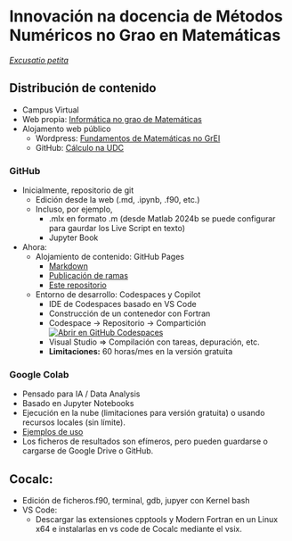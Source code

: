 # Innovación na docencia de Métodos Numéricos no Grao en Matemáticas

[_Excusatio petita_](https://github.com/fran-pena/fortran-remarks)

## Distribución de contenido
- Campus Virtual
- Web propia: [Informática no grao de Matemáticas](http://persoal.citius.usc.es/manuel.fernandez.delgado/informatica)
- Alojamento web público
  - Wordpress: [Fundamentos de Matemáticas no GrEI](https://fundmat.wordpress.com/)
  - GitHub: [Cálculo na UDC](https://gei-cal.github.io/JB-Calculo1-UDC/capitulos/README.html)

### GitHub
- Inicialmente, repositorio de git
  - Edición desde la web (.md, .ipynb, .f90, etc.)
  - Incluso, por ejemplo, 
    - .mlx en formato .m (desde Matlab 2024b se puede configurar para gaurdar los Live Script en texto)
    - Jupyter Book
- Ahora:
  - Alojamiento de contenido: GitHub Pages
    - [Markdown](https://docs.github.com/es/get-started/writing-on-github/getting-started-with-writing-and-formatting-on-github/basic-writing-and-formatting-syntax)
    - [Publicación de ramas](https://docs.github.com/es/pages/getting-started-with-github-pages/configuring-a-publishing-source-for-your-github-pages-site)
    - [Este repositorio](https://fran-pena.github.io/met_num_mat/)
  - Entorno de desarrollo: Codespaces y Copilot
    - IDE de Codespaces basado en VS Code
    - Construcción de un contenedor con Fortran
    - Codespace -> Repositorio -> Compartición
      [![Abrir en GitHub Codespaces](https://github.com/codespaces/badge.svg)](https://github.com/codespaces/new?template_repository=fran-pena/Ejemplo-Fortran-Codespaces)
    - Visual Studio => Compilación con tareas, depuración, etc.
    - **Limitaciones:** 60 horas/mes en la versión gratuita

### Google Colab
- Pensado para IA / Data Analysis
- Basado en Jupyter Notebooks
- Ejecución en la nube (limitaciones para versión gratuita) o usando recursos locales (sin límite).
- [Ejemplos de uso](https://colab.research.google.com/github/Tanu-N-Prabhu/Python/blob/master/Exploratory_data_Analysis.ipynb)
- Los ficheros de resultados son efímeros, pero pueden guardarse o cargarse de Google Drive o GitHub.

## Cocalc:
  - Edición de ficheros.f90, terminal, gdb, jupyer con Kernel bash
  - VS Code:
    - Descargar las extensiones cpptools y Modern Fortran en un Linux x64 e instalarlas en vs code de Cocalc mediante el vsix.

